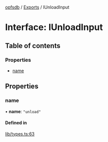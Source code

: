 [opfsdb](../README.md) / [Exports](../modules.md) / IUnloadInput

# Interface: IUnloadInput

## Table of contents

### Properties

- [name](IUnloadInput.md#name)

## Properties

### name

• **name**: ``"unload"``

#### Defined in

[lib/types.ts:63](https://github.com/sliterok/opfsdb/blob/dev/lib/types.ts#L63)
